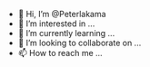 - 👋 Hi, I’m @Peterlakama
- 👀 I’m interested in ...
- 🌱 I’m currently learning ...
- 💞️ I’m looking to collaborate on ...
- 📫 How to reach me ...

<!---
Peterlakama/Peterlakama is a ✨ special ✨ repository because its `README.md` (this file) appears on your GitHub profile.
You can click the Preview link to take a look at your changes.
--->
